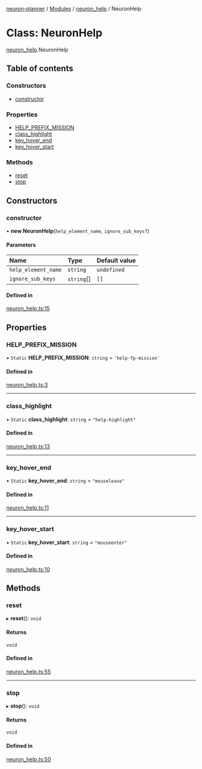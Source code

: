 [neuron-planner](../README.md) / [Modules](../modules.md) / [neuron\_help](../modules/neuron_help.md) / NeuronHelp

# Class: NeuronHelp

[neuron_help](../modules/neuron_help.md).NeuronHelp

## Table of contents

### Constructors

- [constructor](neuron_help.NeuronHelp.md#constructor)

### Properties

- [HELP\_PREFIX\_MISSION](neuron_help.NeuronHelp.md#help_prefix_mission)
- [class\_highlight](neuron_help.NeuronHelp.md#class_highlight)
- [key\_hover\_end](neuron_help.NeuronHelp.md#key_hover_end)
- [key\_hover\_start](neuron_help.NeuronHelp.md#key_hover_start)

### Methods

- [reset](neuron_help.NeuronHelp.md#reset)
- [stop](neuron_help.NeuronHelp.md#stop)

## Constructors

### constructor

• **new NeuronHelp**(`help_element_name`, `ignore_sub_keys?`)

#### Parameters

| Name | Type | Default value |
| :------ | :------ | :------ |
| `help_element_name` | `string` | `undefined` |
| `ignore_sub_keys` | `string`[] | `[]` |

#### Defined in

[neuron_help.ts:15](https://github.com/vtol-neuron/neuron-planner/blob/4c781e4/src/js/neuron_help.ts#L15)

## Properties

### HELP\_PREFIX\_MISSION

▪ `Static` **HELP\_PREFIX\_MISSION**: `string` = `'help-fp-mission'`

#### Defined in

[neuron_help.ts:3](https://github.com/vtol-neuron/neuron-planner/blob/4c781e4/src/js/neuron_help.ts#L3)

___

### class\_highlight

▪ `Static` **class\_highlight**: `string` = `"help-highlight"`

#### Defined in

[neuron_help.ts:13](https://github.com/vtol-neuron/neuron-planner/blob/4c781e4/src/js/neuron_help.ts#L13)

___

### key\_hover\_end

▪ `Static` **key\_hover\_end**: `string` = `"mouseleave"`

#### Defined in

[neuron_help.ts:11](https://github.com/vtol-neuron/neuron-planner/blob/4c781e4/src/js/neuron_help.ts#L11)

___

### key\_hover\_start

▪ `Static` **key\_hover\_start**: `string` = `"mouseenter"`

#### Defined in

[neuron_help.ts:10](https://github.com/vtol-neuron/neuron-planner/blob/4c781e4/src/js/neuron_help.ts#L10)

## Methods

### reset

▸ **reset**(): `void`

#### Returns

`void`

#### Defined in

[neuron_help.ts:55](https://github.com/vtol-neuron/neuron-planner/blob/4c781e4/src/js/neuron_help.ts#L55)

___

### stop

▸ **stop**(): `void`

#### Returns

`void`

#### Defined in

[neuron_help.ts:50](https://github.com/vtol-neuron/neuron-planner/blob/4c781e4/src/js/neuron_help.ts#L50)
